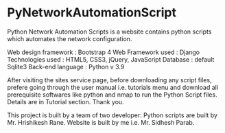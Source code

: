 # PyNetworkAutomationScript
Python Network Automation Scripts is a website contains python scripts which automates the network configuration.

Web design framework : Bootstrap 4
Web Framework used : Django
Technologies used : HTML5, CSS3, jQuery, JavaScript
Database : default Sqlite3
Back-end language : Python v 3.9



After visiting the sites service page, before downloading any script files, prefere going through the user manual i.e. tutorials menu and download all prerequisite softwares 
like python and nmap to run the Python Script files. Details are in Tutorial section.
Thank you.


This project is built by a team of two developer:
Python scripts are built by Mr. Hrishikesh Rane.
Website is built by me i.e. Mr. Sidhesh Parab. 
